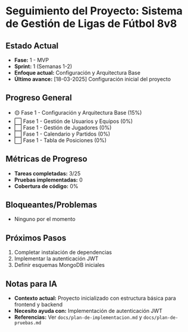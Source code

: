 # Seguimiento del Proyecto: Sistema de Gestión de Ligas de Fútbol 8v8

## Estado Actual
- **Fase:** 1 - MVP
- **Sprint:** 1 (Semanas 1-2)
- **Enfoque actual:** Configuración y Arquitectura Base
- **Último avance:** [18-03-2025] Configuración inicial del proyecto

## Progreso General
- 🟡 Fase 1 - Configuración y Arquitectura Base (15%)
- ⬜ Fase 1 - Gestión de Usuarios y Equipos (0%)
- ⬜ Fase 1 - Gestión de Jugadores (0%)
- ⬜ Fase 1 - Calendario y Partidos (0%)
- ⬜ Fase 1 - Tabla de Posiciones (0%)

## Métricas de Progreso
- **Tareas completadas:** 3/25
- **Pruebas implementadas:** 0
- **Cobertura de código:** 0%

## Bloqueantes/Problemas
- Ninguno por el momento

## Próximos Pasos
1. Completar instalación de dependencias
2. Implementar la autenticación JWT
3. Definir esquemas MongoDB iniciales

## Notas para IA
- **Contexto actual:** Proyecto inicializado con estructura básica para frontend y backend
- **Necesito ayuda con:** Implementación de autenticación JWT
- **Referencias:** Ver `docs/plan-de-implementacion.md` y `docs/plan-de-pruebas.md`